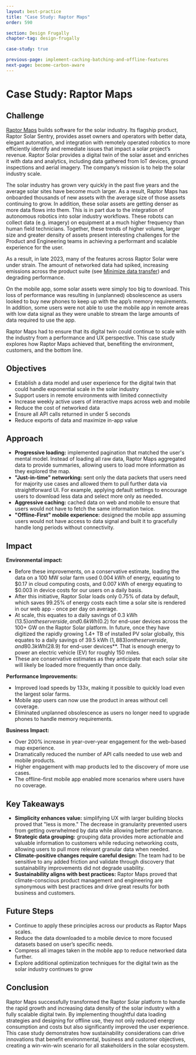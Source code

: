 ```yaml
---
layout: best-practice
title: "Case Study: Raptor Maps"
order: 590

section: Design Frugally
chapter-tag: design-frugally

case-study: true

previous-page: implement-caching-batching-and-offline-features
next-page: become-carbon-aware
---
```


# Case Study: Raptor Maps

## Challenge

[Raptor Maps](https://raptormaps.com/) builds software for the solar industry. Its flagship product, Raptor Solar Sentry, provides asset owners and operators with better data, elegant automation, and integration with remotely operated robotics to more efficiently identify and remediate issues that impact a solar project’s revenue. Raptor Solar provides a digital twin of the solar asset and enriches it with data and analytics, including data gathered from IoT devices, ground inspections and aerial imagery. The company’s mission is to help the solar industry scale.

The solar industry has grown very quickly in the past five years and the average solar sites have become much larger. As a result, Raptor Maps has onboarded thousands of new assets with the average size of those assets continuing to grow. In addition, these solar assets are getting denser as more data flows into them. This is in part due to the integration of autonomous robotics into solar industry workflows. These robots can collect data (e.g. imagery) on equipment at a much higher frequency than human field technicians. Together, these trends of higher volume, larger size and greater density of assets present interesting challenges for the Product and Engineering teams in achieving a performant and scalable experience for the user.

As a result, in late 2023, many of the features across Raptor Solar were under strain. The amount of networked data had spiked, increasing emissions across the product suite (see [Minimize data transfer](minimize-data-transfer)) and degrading performance.

On the mobile app, some solar assets were simply too big to download. This loss of performance was resulting in (unplanned) obsolescence as users looked to buy new phones to keep up with the app’s memory requirements. In addition, some users were not able to use the mobile app in remote areas with low data signal as they were unable to stream the large amounts of data required to use the app.

Raptor Maps had to ensure that its digital twin could continue to scale with the industry from a performance and UX perspective. This case study explores how Raptor Maps achieved that, benefiting the environment, customers, and the bottom line.

## Objectives

- Establish a data model and user experience for the digital twin that could handle exponential scale in the solar industry
- Support users in remote environments with limited connectivity
- Increase weekly active users of interactive maps across web and mobile
- Reduce the cost of networked data
- Ensure all API calls returned in under 5 seconds
- Reduce exports of data and maximize in-app value

## Approach

- **Progressive loading:** implemented pagination that matched the user's mental model. Instead of loading all raw data, Raptor Maps aggregated data to provide summaries, allowing users to load more information as they explored the map.
- **"Just-in-time" networking:** sent only the data packets that users need for majority use cases and allowed them to pull further data via straightforward UI. For example, applying default settings to encourage users to download less data and select more only as needed.
- **Aggressive caching:** cached data on web and mobile to ensure that users would not have to fetch the same information twice.
- **"Offline-First" mobile experience:** designed the mobile app assuming users would not have access to data signal and built it to gracefully handle long periods without connectivity.

## Impact

**Environmental impact:** 

- Before these improvements, on a conservative estimate, loading the data on a 100 MW solar farm used 0.004 kWh of energy, equating to $0.17 in cloud computing costs, and 0.007 kWh of energy equating to $0.003 in device costs for our users on a daily basis.
- After this initiative, Raptor Solar loads only 0.75% of data by default, which saves 99.25% of energy costs each time a solar site is rendered in our web app - once per day on average.
- At scale, this equates to a daily savings of 0.3 kWh ($13.5) on the server side, and 0.6 kWh ($0.2) for end-user devices across the 100+ GW on the Raptor Solar platform. In future, once they have digitized the rapidly growing 1.4+ TB of installed PV solar globally, this equates to a daily savings of 39.5 kWh ($1,883) on the server side, and 80.3 kWh ($28.9) for end-user devices**. That is enough energy to power an electric vehicle (EV) for roughly 150 miles.
- These are conservative estimates as they anticipate that each solar site will likely be loaded more frequently than once daily.

**Performance Improvements:**

- Improved load speeds by 133x, making it possible to quickly load even the largest solar farms.
- Mobile app users can now use the product in areas without cell coverage.
- Eliminated unplanned obsolescence as users no longer need to upgrade phones to handle memory requirements.

**Business Impact:**

- Over 200% increase in year-over-year engagement for the web-based map experience.
- Dramatically reduced the number of API calls needed to use web and mobile products.
- Higher engagement with map products led to the discovery of more use cases.
- The offline-first mobile app enabled more scenarios where users have no coverage.

## Key Takeaways

- **Simplicity enhances value:** simplifying UX with larger building blocks proved that "less is more." The decrease in granularity prevented users from getting overwhelmed by data while allowing better performance.
- **Strategic data grouping:** grouping data provides more actionable and valuable information to customers while reducing networking costs, allowing users to pull more relevant granular data when needed.
- **Climate-positive changes require careful design:** The team had to be sensitive to any added friction and validate through discovery that sustainability improvements did not degrade usability.
- **Sustainability aligns with best practices:** Raptor Maps proved that climate-conscious product management and engineering are synonymous with best practices and drive great results for both business and customers.

## Future Steps

- Continue to apply these principles across our products as Raptor Maps scales.
- Reduce the data downloaded to a mobile device to more focused datasets based on user’s specific needs.
- Compress all images taken in the mobile app to reduce networked data further.
- Explore additional optimization techniques for the digital twin as the solar industry continues to grow

## Conclusion

Raptor Maps successfully transformed the Raptor Solar platform to handle the rapid growth and increasing data density of the solar industry with a fully scalable digital twin. By implementing thoughtful data loading strategies and designing for offline use, they not only reduced energy consumption and costs but also significantly improved the user experience. This case study demonstrates how sustainability considerations can drive innovations that benefit environmental, business and customer objectives, creating a win-win-win scenario for all stakeholders in the solar ecosystem.